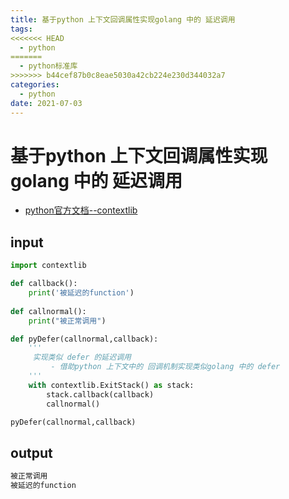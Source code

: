 ```yaml
---
title: 基于python 上下文回调属性实现golang 中的 延迟调用
tags:
<<<<<<< HEAD
  - python
=======
  - python标准库
>>>>>>> b44cef87b0c8eae5030a42cb224e230d344032a7
categories:
  - python
date: 2021-07-03
---
```



# 基于python 上下文回调属性实现golang 中的 延迟调用
- [python官方文档--contextlib ](https://docs.python.org/zh-cn/3.7/library/contextlib.html)
## input
```python
import contextlib

def callback():
    print('被延迟的function')
    
def callnormal():
    print("被正常调用")

def pyDefer(callnormal,callback):
    '''
     实现类似 defer 的延迟调用
         - 借助python 上下文中的 回调机制实现类似golang 中的 defer
    '''
    with contextlib.ExitStack() as stack:
        stack.callback(callback)
        callnormal()

pyDefer(callnormal,callback)
```
## output
```bash
被正常调用
被延迟的function
```